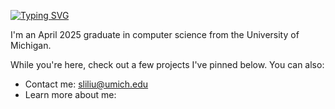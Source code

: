 [![Typing SVG](https://readme-typing-svg.demolab.com?font=Fira+Code&pause=1000&color=FFCB05&background=FFCB0500&width=435&lines=Hey%2C+I'm+Stephen!+Nice+to+see+you+%F0%9F%98%84)](https://git.io/typing-svg)

I'm an April 2025 graduate in computer science from the University of Michigan.

While you're here, check out a few projects I've pinned below. You can also:
* Contact me: sliliu@umich.edu
* Learn more about me: 


<!--
**sliliu/sliliu** is a ✨ _special_ ✨ repository because its `README.md` (this file) appears on your GitHub profile.

Here are some ideas to get you started:

- 🔭 I’m currently working on ...
- 🌱 I’m currently learning ...
- 👯 I’m looking to collaborate on ...
- 🤔 I’m looking for help with ...
- 💬 Ask me about ...
- 📫 How to reach me: ...
- 😄 Pronouns: ...
- ⚡ Fun fact: ...
-->
